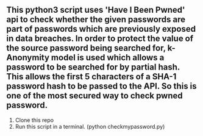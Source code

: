  ## This python3 script uses 'Have I Been Pwned' api to check whether the given passwords are part of passwords which are previously exposed in data breaches. In order to protect the value of the source password being searched for, k-Anonymity model is used which allows a password to be searched for by partial hash. This allows the first 5 characters of a SHA-1 password hash to be passed to the API. So this is one of the most secured way to check pwned password.

1. Clone this repo
2. Run this script in a terminal. (python checkmypassword.py)


 